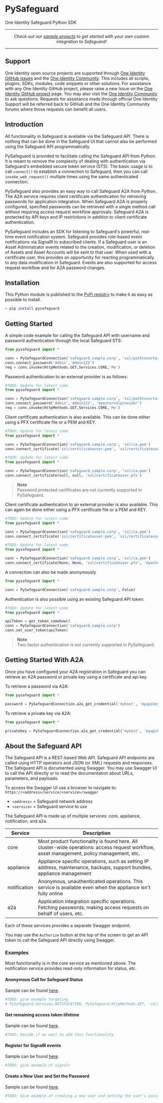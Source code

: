 # PySafeguard
One Identity Safeguard Python SDK

-----------

<p align="center">
<i>Check out our <a href="samples">sample projects</a> to get started with your own custom integration to Safeguard!</i>
</p>

-----------

## Support

One Identity open source projects are supported through [One Identity GitHub issues](https://github.com/OneIdentity/PySafeguard/issues) and the [One Identity Community](https://www.oneidentity.com/community/). This includes all scripts, plugins, SDKs, modules, code snippets or other solutions. For assistance with any One Identity GitHub project, please raise a new Issue on the [One Identity GitHub project](https://github.com/OneIdentity/PySafeguard/issues) page. You may also visit the [One Identity Community](https://www.oneidentity.com/community/) to ask questions.  Requests for assistance made through official One Identity Support will be referred back to GitHub and the One Identity Community forums where those requests can benefit all users.

## Introduction

All functionality in Safeguard is available via the Safeguard API. There is
nothing that can be done in the Safeguard UI that cannot also be performed
using the Safeguard API programmatically.

PySafeguard is provided to facilitate calling the Safeguard API from Python.
It is meant to remove the complexity of dealing with authentication via
Safeguard's embedded secure token service (STS). The basic usage is to call
`connect()` to establish a connection to Safeguard, then you can call
`invoke_web_request()` multiple times using the same authenticated connection.

PySafeguard also provides an easy way to call Safeguard A2A from Python. The A2A service requires client certificate authentication for retrieving passwords for application integration. When Safeguard A2A is properly configured, specified passwords can be retrieved with a single method call without requiring access request workflow approvals. Safeguard A2A is protected by API keys and IP restrictions in addition to client certificate authentication.

PySafeguard includes an SDK for listening to Safeguard's powerful, real-time event notification system. Safeguard provides role-based event notifications via SignalR to subscribed clients. If a Safeguard user is an Asset Administrator events related to the creation, modification, or deletion of Assets and Asset Accounts will be sent to that user. When used with a certificate user, this provides an opportunity for reacting programmatically to any data modification in Safeguard. Events are also supported for access request workflow and for A2A password changes.

## Installation

This Python module is published to the [PyPi registry](https://pypi.org/manage/project/pysafeguard/releases/) to make it as easy as possible to install.

```Bash
> pip install pysafeguard
```

## Getting Started

A simple code example for calling the Safeguard API with username and password authentication through the local Safeguard STS:

```Python
from pysafeguard import *

conn = PySafeguardConnection('safeguard.sample.corp', 'ssl/pathtocertuser.pem')
conn.connect_password('Admin','Admin123')
req = conn.invoke(HttpMethods.GET,Services.CORE,'Me')
```

Password authentication to an external provider is as follows:

```Python
#TODO: Update for latest code
from pysafeguard import *

conn = PySafeguardConnection('safeguard.sample.corp', 'ssl/pathtocertuser.pem')
conn.connect_password('Admin','Admin123', 'myexternalprovider')
req = conn.invoke(HttpMethods.GET,Services.CORE,'Me')
```

Client certificate authentication is also available. This can be done either using a PFX certificate file or a PEM and KEY.

```Python
#TODO: Update for latest code
from pysafeguard import *

conn = PySafeguardConnection('safeguard.sample.corp', 'ssl/ca.pem')
conn.connect_certificate('ssl/certificateuser.pem', 'ssl/certificateuser.key)
```

```Python
#TODO: Update for latest code
from pysafeguard import *

conn = PySafeguardConnection('safeguard.sample.corp', 'ssl/ca.pem')
conn.connect_certificate(null, null, 'ssl/certificateuser.pfx')
```

> **Note**  
> Password protected certificates are not currently supported in PySafeguard.

Client certificate authentication to an external provider is also available. This can again be done either using a PFX certificate file or a PEM and KEY.

```Python
#TODO: Update for latest code
from pysafeguard import *

conn = PySafeguardConnection('safeguard.sample.corp', 'ssl/ca.pem')
conn.connect_certificate('ssl/certificateuser.pem', 'ssl/certificateuser.key', None, 'myexternalprovider')
```

```Python
#TODO: Update for latest code
from pysafeguard import *

conn = PySafeguardConnection('safeguard.sample.corp', 'ssl/ca.pem')
conn.connect_certificate(None, None, 'ssl/certificateuser.pfx', 'myexternalprovider')
```

A connection can also be made anonymously 

```Python
from pysafeguard import *

conn = PySafeguardConnection('safeguard.sample.corp', False)
```

Authentication is also possible using an existing Safeguard API token:

```Python
#TODO: Update for latest code
from pysafeguard import *

apiToken = get_token_somehow()
conn = PySafeguardConnection('safeguard.sample.corp')
conn.set_user_token(apiToken)
```
> **Note**  
> Two-factor authentication is not currently supported in PySafeguard.

## Getting Started With A2A

Once you have configured your A2A registration in Safeguard you can retrieve an A2A password or private key using a certificate and api key.

To retrieve a password via A2A:

```Python 
from pysafeguard import *

password = PySafeguardConnection.a2a_get_credential('myhost', 'myapikey', A2ATypes.PASSWORD, None, 'ssl/pathtocertuser.crt, ssl/pathtocertuser.key, ssl/pathtocertuser.pem)

```

To retrieve a private key via A2A:

```Python
from pysafeguard import *

privatekey = PySafeguardConnection.a2a_get_credential('myhost', 'myapikey', A2ATypes.PASSWORD, SshKeyFormats.OPENSSH, 'ssl/pathtocertuser.crt, ssl/pathtocertuser.key, ssl/pathtocertuser.pem)
```

## About the Safeguard API

The Safeguard API is a REST-based Web API. Safeguard API endpoints are called
using HTTP operators and JSON (or XML) requests and responses. The Safeguard API
is documented using Swagger. You may use Swagger UI to call the API directly or
to read the documentation about URLs, parameters, and payloads.

To access the Swagger UI use a browser to navigate to:
`https://<address>/service/<service>/swagger`

- `<address>` = Safeguard network address
- `<service>` = Safeguard service to use

The Safeguard API is made up of multiple services: core, appliance, notification,
and a2a.

|Service|Description|
|-|-|
|core|Most product functionality is found here. All cluster-wide operations: access request workflow, asset management, policy management, etc.|
|appliance|Appliance specific operations, such as setting IP address, maintenance, backups, support bundles, appliance management|
|notification|Anonymous, unauthenticated operations. This service is available even when the appliance isn't fully online|
|a2a|Application integration specific operations. Fetching passwords, making access requests on behalf of users, etc.|

Each of these services provides a separate Swagger endpoint.

You may use the `Authorize` button at the top of the screen to get an API token
to call the Safeguard API directly using Swagger.

### Examples

Most functionality is in the core service as mentioned above.  The notification service
provides read-only information for status, etc.

#### Anonymous Call for Safeguard Status

Sample can be found <a href="samples\AnonymousExample">here</a>.

```Python
#TODO: give example targeting
# PySafeguard.Services.NOTIFICATION, PySafeguard.HttpMethods.GET, 'v3/Status'
```

#### Get remaining access token lifetime

Sample can be found <a href="samples\AccessTokenLifetime">here</a>.

```Python
#TODO: Decide if we want to add this functionality
```

#### Register for SignalR events

Sample can be found <a href="samples\SignalRExample">here</a>.

```Python
#TODO: give example of signalr
```

#### Create a New User and Set the Password

Sample can be found <a href="samples\NewUserExample">here</a>.

```Python
#TODO: Give example of creating a new user and setting the user's password
```
